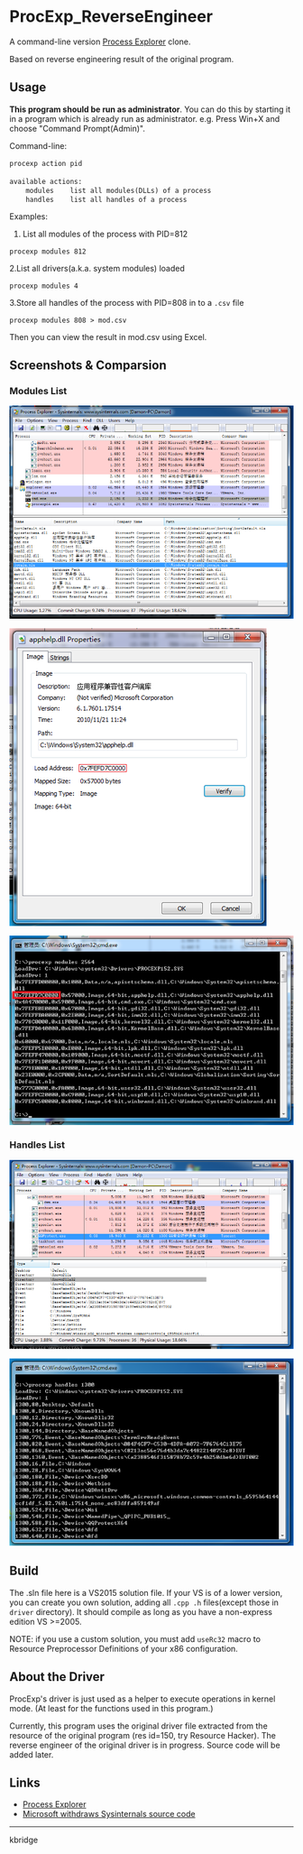 # ProcExp_ReverseEngineer

A command-line version [Process Explorer](https://technet.microsoft.com/en-us/sysinternals/processexplorer.aspx) clone.

Based on reverse engineering result of the original program.

## Usage

__This program should be run as administrator__. You can do this by starting it in a program which is already run as administrator. e.g. Press Win+X and choose "Command Prompt(Admin)".

Command-line:

```
procexp action pid

available actions:
    modules    list all modules(DLLs) of a process
    handles    list all handles of a process
```

Examples:

1. List all modules of the process with PID=812

```
procexp modules 812
```

2.List all drivers(a.k.a. system modules) loaded

```
procexp modules 4
```

3.Store all handles of the process with PID=808 in to a `.csv` file

```
procexp modules 808 > mod.csv
```

Then you can view the result in mod.csv using Excel.

## Screenshots & Comparsion

### Modules List

![](images/modules.png)

![](images/module_prop.png)

![](images/modules_c.png)

### Handles List

![](images/handles.png)

![](images/handles_c.png)

## Build

The .sln file here is a VS2015 solution file. If your VS is of a lower version, you can create you own solution, adding all `.cpp .h` files(except those in `driver` directory). It should compile as long as you have a non-express edition VS >=2005.

NOTE: if you use a custom solution, you must add `useRc32` macro to Resource Preprocessor Definitions of your x86 configuration.

## About the Driver

ProcExp's driver is just used as a helper to execute operations in kernel mode. (At least for the functions used in this program.)

Currently, this program uses the original driver file extracted from the resource of the original program (res id=150, try Resource Hacker). The reverse engineer of the original driver is in progress. Source code will be added later.

## Links

- [Process Explorer](https://technet.microsoft.com/en-us/sysinternals/processexplorer.aspx)
- [Microsoft withdraws Sysinternals source code](https://damieng.com/blog/2006/11/09/microsoft-withdraws-sysinternals-source-code)

---

kbridge

